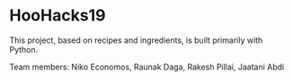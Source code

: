 # HooHacks19

This project, based on recipes and ingredients, is built primarily with Python.

Team members: Niko Economos, Raunak Daga, Rakesh Pillai, Jaatani Abdi
